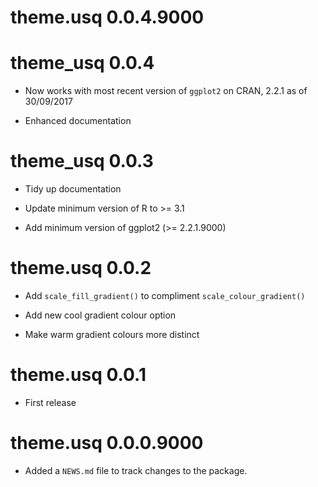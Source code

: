 # theme.usq 0.0.4.9000

# theme_usq 0.0.4

- Now works with most recent version of `ggplot2` on CRAN, 2.2.1 as of
  30/09/2017

- Enhanced documentation

# theme_usq 0.0.3

- Tidy up documentation

- Update minimum version of R to >= 3.1

- Add minimum version of ggplot2  (>= 2.2.1.9000) 

# theme.usq 0.0.2

- Add `scale_fill_gradient()` to compliment `scale_colour_gradient()`

- Add new cool gradient colour option

- Make warm gradient colours more distinct

# theme.usq 0.0.1

* First release

# theme.usq 0.0.0.9000

* Added a `NEWS.md` file to track changes to the package.




